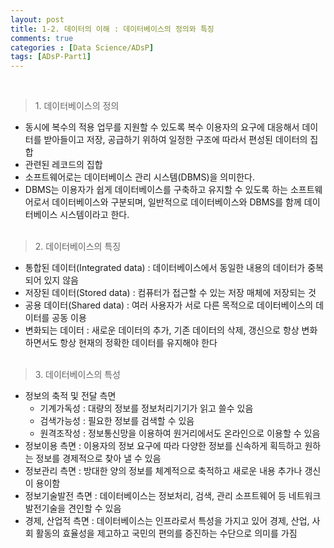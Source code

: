 ```yaml
---
layout: post
title: 1-2. 데이터의 이해 : 데이터베이스의 정의와 특징
comments: true
categories : [Data Science/ADsP]
tags: [ADsP-Part1]
---
```


<br>

> <subtitle> 1. 데이터베이스의 정의 </subtitle>

* 동시에 복수의 적용 업무를 지원할 수 있도록 복수 이용자의 요구에 대응해서 데이터를 받아들이고 저장, 공급하기 위하여 일정한 구조에 따라서 편성된 데이터의 집합
* 관련된 레코드의 집합
* 소프트웨어로는 데이터베이스 관리 시스템(DBMS)을 의미한다.
* DBMS는 이용자가 쉽게 데이터베이스를 구축하고 유지할 수 있도록 하는 소프트웨어로서 데이터베이스와 구분되며, 일반적으로 데이터베이스와 DBMS를 함께 데이터베이스 시스템이라고 한다.
<br><br>

> <subtitle> 2. 데이터베이스의 특징 </subtitle>

* 통합된 데이터(Integrated data) : 데이터베이스에서 동일한 내용의 데이터가 중복되어 있지 않음
* 저장된 데이터(Stored data) : 컴퓨터가 접근할 수 있는 저장 매체에 저장되는 것
* 공용 데이터(Shared data) : 여러 사용자가 서로 다른 목적으로 데이터베이스의 데이터를 공동 이용
* 변화되는 데이터 : 새로운 데이터의 추가, 기존 데이터의 삭제, 갱신으로 항상 변화하면서도 항상 현재의 정확한 데이터를 유지해야 한다
<br><br>

> <subtitle> 3. 데이터베이스의 특성 </subtitle>

* 정보의 축적 및 전달 측면
  * 기계가독성 : 대량의 정보를 정보처리기기가 읽고 쓸수 있음
  * 검색가능성 : 필요한 정보를 검색할 수 있음
  * 원격조작성 : 정보통신망을 이용하여 원거리에서도 온라인으로 이용할 수 있음
* 정보이용 측면 : 이용자의 정보 요구에 따라 다양한 정보를 신속하게 획득하고 원하는 정보를 경제적으로 찾아 낼 수 있음
* 정보관리 측면 : 방대한 양의 정보를 체계적으로 축적하고 새로운 내용 추가나 갱신이 용이함
* 정보기술발전 측면 : 데이터베이스는 정보처리, 검색, 관리 소프트웨어 등 네트워크 발전기술을 견인할 수 있음
* 경제, 산업적 측면 : 데이터베이스는 인프라로서 특성을 가지고 있어 경제, 산업, 사회 활동의 효율성을 제고하고 국민의 편의를 증진하는 수단으로 의미를 가짐

<br><br><br><br><br>

